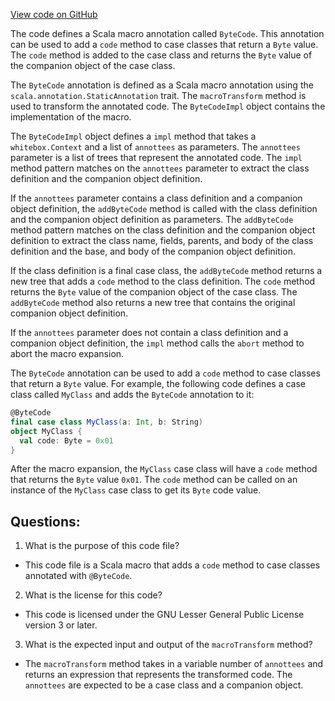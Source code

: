 [View code on GitHub](https://github.com/alephium/alephium/macros/src/main/scala/org/alephium/macros/ByteCode.scala)

The code defines a Scala macro annotation called `ByteCode`. This annotation can be used to add a `code` method to case classes that return a `Byte` value. The `code` method is added to the case class and returns the `Byte` value of the companion object of the case class. 

The `ByteCode` annotation is defined as a Scala macro annotation using the `scala.annotation.StaticAnnotation` trait. The `macroTransform` method is used to transform the annotated code. The `ByteCodeImpl` object contains the implementation of the macro. 

The `ByteCodeImpl` object defines a `impl` method that takes a `whitebox.Context` and a list of `annottees` as parameters. The `annottees` parameter is a list of trees that represent the annotated code. The `impl` method pattern matches on the `annottees` parameter to extract the class definition and the companion object definition. 

If the `annottees` parameter contains a class definition and a companion object definition, the `addByteCode` method is called with the class definition and the companion object definition as parameters. The `addByteCode` method pattern matches on the class definition and the companion object definition to extract the class name, fields, parents, and body of the class definition and the base, and body of the companion object definition. 

If the class definition is a final case class, the `addByteCode` method returns a new tree that adds a `code` method to the class definition. The `code` method returns the `Byte` value of the companion object of the case class. The `addByteCode` method also returns a new tree that contains the original companion object definition. 

If the `annottees` parameter does not contain a class definition and a companion object definition, the `impl` method calls the `abort` method to abort the macro expansion. 

The `ByteCode` annotation can be used to add a `code` method to case classes that return a `Byte` value. For example, the following code defines a case class called `MyClass` and adds the `ByteCode` annotation to it:

```scala
@ByteCode
final case class MyClass(a: Int, b: String)
object MyClass {
  val code: Byte = 0x01
}
```

After the macro expansion, the `MyClass` case class will have a `code` method that returns the `Byte` value `0x01`. The `code` method can be called on an instance of the `MyClass` case class to get its `Byte` code value.
## Questions: 
 1. What is the purpose of this code file?
- This code file is a Scala macro that adds a `code` method to case classes annotated with `@ByteCode`.

2. What is the license for this code?
- This code is licensed under the GNU Lesser General Public License version 3 or later.

3. What is the expected input and output of the `macroTransform` method?
- The `macroTransform` method takes in a variable number of `annottees` and returns an expression that represents the transformed code. The `annottees` are expected to be a case class and a companion object.